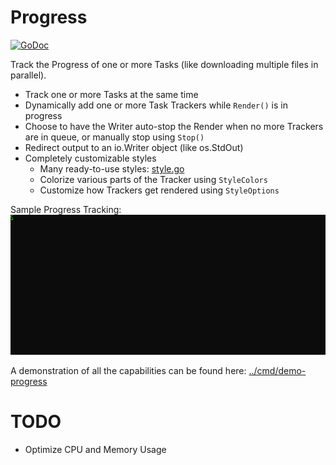 # Progress
[![GoDoc](https://godoc.org/github.com/jedib0t/go-pretty/progress?status.svg)](https://godoc.org/github.com/jedib0t/go-pretty/progress)

Track the Progress of one or more Tasks (like downloading multiple files in
parallel).

  - Track one or more Tasks at the same time
  - Dynamically add one or more Task Trackers while `Render()` is in progress
  - Choose to have the Writer auto-stop the Render when no more Trackers are
    in queue, or manually stop using `Stop()`
  - Redirect output to an io.Writer object (like os.StdOut)
  - Completely customizable styles
    - Many ready-to-use styles: [style.go](style.go)
    - Colorize various parts of the Tracker using `StyleColors`
    - Customize how Trackers get rendered using `StyleOptions`

Sample Progress Tracking:
<img src="images/demo.gif" width="640px"/>

A demonstration of all the capabilities can be found here:
[../cmd/demo-progress](../cmd/demo-progress)

# TODO

  - Optimize CPU and Memory Usage
